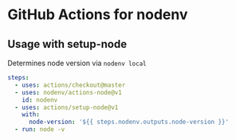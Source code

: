 # GitHub Actions for nodenv

## Usage with setup-node

Determines node version via `nodenv local`

```yml
steps:
  - uses: actions/checkout@master
  - uses: nodenv/actions-node@v1
    id: nodenv
  - uses: actions/setup-node@v1
    with:
      node-version: '${{ steps.nodenv.outputs.node-version }}'
  - run: node -v
```
